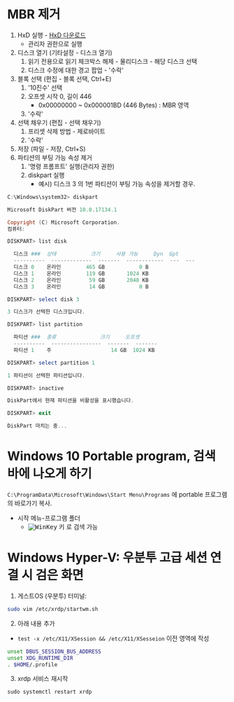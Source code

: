 # MBR 제거

1. HxD 실행 - [HxD 다운로드](https://mh-nexus.de/en/downloads.php?product=HxD)
    - 관리자 권한으로 실행
2. 디스크 열기 (기타설정 - 디스크 열기)
    1. 읽기 전용으로 읽기 체크박스 해제 - 물리디스크 - 해당 디스크 선택
    2. 디스크 수정에 대한 경고 팝업 - '수락'
3. 블록 선택 (편집 - 블록 선택, Ctrl+E)
    1. '10진수' 선택
    2. 오프셋 시작 0, 길이 446
        * 0x00000000 ~ 0x000001BD (446 Bytes) : MBR 영역
    3. '수락'
4. 선택 채우기 (편집 - 선택 채우기)
    1. 프리셋 삭제 방법 - 제로바이트
    2. '수락'
5. 저장 (파일 - 저장, Ctrl+S)
6. 파티션의 부팅 가능 속성 제거
    1. '명령 프롬프트' 실행(관리자 권한)
    2. diskpart 실행
        * 예시) 디스크 3 의 1번 파티션이 부팅 가능 속성을 제거할 경우.
```powershell
C:\Windows\system32> diskpart

Microsoft DiskPart 버전 10.0.17134.1

Copyright (C) Microsoft Corporation.
컴퓨터:  

DISKPART> list disk

  디스크 ###  상태           크기     사용 가능     Dyn  Gpt
  ----------  -------------  -------  ------------  ---  ---
  디스크 0    온라인        465 GB           0 B
  디스크 1    온라인        119 GB       1024 KB
  디스크 2    온라인         59 GB       2048 KB
  디스크 3    온라인         14 GB           0 B

DISKPART> select disk 3

3 디스크가 선택한 디스크입니다.

DISKPART> list partition

  파티션 ###  종류              크기     오프셋
  ----------  ----------------  -------  -------
  파티션 1    주                   14 GB  1024 KB

DISKPART> select partition 1

1 파티션이 선택한 파티션입니다.

DISKPART> inactive

DiskPart에서 현재 파티션을 비활성을 표시했습니다.

DISKPART> exit

DiskPart 마치는 중...

```

# Windows 10 Portable program, 검색 바에 나오게 하기
`C:\ProgramData\Microsoft\Windows\Start Menu\Programs` 에 portable 프로그램의 바로가기 복사.

* 시작 메뉴-프로그램 폴더
  * <kbd>![WinKey][winlogo]</kbd> 키 로 검색 가능

[winlogo]: https://www.tenforums.com/images/smilies/start.png

# Windows Hyper-V: 우분투 고급 세션 연결 시 검은 화면

1. 게스트OS (우분투) 터미널:
```sh
sudo vim /etc/xrdp/startwm.sh
```
2. 아래 내용 추가
  - `test -x /etc/X11/XSession && /etc/X11/XSesseion` 이전 영역에 작성
```sh
unset DBUS_SESSION_BUS_ADDRESS 
unset XDG_RUNTIME_DIR 
. $HOME/.profile
```
3. xrdp 서비스 재시작
```
sudo systemctl restart xrdp
```
